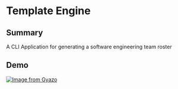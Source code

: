 # Template Engine
## Summary

 A CLI Application for generating a software engineering team roster

## Demo
[![Image from Gyazo](https://i.gyazo.com/5f5d4c33c9840ded8f8bfc02c0b5b4e2.gif)](https://gyazo.com/5f5d4c33c9840ded8f8bfc02c0b5b4e2)
